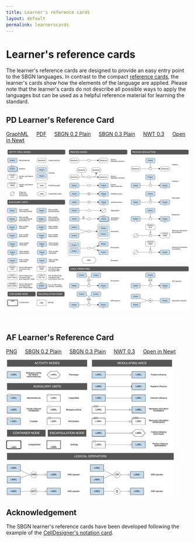 ```yaml
---
title: Learner's reference cards
layout: default
permalink: learnerscards
---
```


# Learner's reference cards

The learner's reference cards are designed to provide an easy entry point to the SBGN languages. In contrast to the compact [reference cards](/referencecards), the learner's cards show how the elements of the language are applied. Please note that the learner's cards do not describe all possible ways to apply the languages but can be used as a helpful reference material for learning the standard.
  
## PD Learner's Reference Card

[GraphML](images/learnerscards/pdlearnerscard.graphml) &emsp;
[PDF](images/learnerscards/pdlearnerscard.pdf) &emsp;
[SBGN 0.2 Plain](images/learnerscards/pdlearnerscard02plain.sbgn) &emsp;
[SBGN 0.3 Plain](images/learnerscards/pdlearnerscard03plain.sbgn) &emsp;
[NWT 0.3](images/learnerscards/pdlearnerscard.nwt) &emsp;
[Open in Newt](http://web.newteditor.org/?URL=http://sbgn.github.io/images/learnerscards/pdlearnerscard.nwt) &emsp;

![PD](images/learnerscards/pdlearnerscard.png)

<br />

## AF Learner's Reference Card

[PNG](images/learnerscards/aflearnerscard.png) &emsp;
[SBGN 0.2 Plain](images/learnerscards/aflearnerscard02plain.sbgn) &emsp;
[SBGN 0.3 Plain](images/learnerscards/aflearnerscard03plain.sbgn) &emsp;
[NWT 0.3](images/learnerscards/aflearnerscard.nwt) &emsp;
[Open in Newt](http://web.newteditor.org/?URL=http://sbgn.github.io/images/learnerscards/aflearnerscard.nwt) &emsp;

<img src="../images/learnerscards/aflearnerscard.png" width="460"/>

<br />

## Acknowledgement

The SBGN learner's reference cards have been developed following the example of the [CellDesigner's notation card](http://celldesigner.org/features.html).
